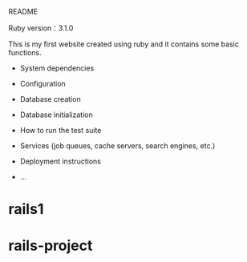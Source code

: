 README

Ruby version：3.1.0

This is my first website created using ruby and it contains some basic functions.

* System dependencies

* Configuration

* Database creation

* Database initialization

* How to run the test suite

* Services (job queues, cache servers, search engines, etc.)

* Deployment instructions

* ...
# rails1
# rails-project
